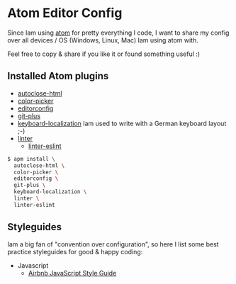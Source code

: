 # Atom Editor Config

Since Iam using [atom](https://atom.io) for pretty everything I code, I want to
share my config over all devices / OS (Windows, Linux, Mac) Iam using atom with.

Feel free to copy & share if you like it or found something useful :)

## Installed Atom plugins

* [autoclose-html](https://atom.io/packages/autoclose-html)
* [color-picker](https://atom.io/packages/color-picker)
* [editorconfig](https://atom.io/packages/editorconfig)
* [git-plus](https://atom.io/packages/git-plus)
* [keyboard-localization](https://atom.io/packages/keyboard-localization)
  Iam used to write with a German keyboard layout ;-)
* [linter](https://atom.io/packages/linter)
  * [linter-eslint](https://atom.io/packages/linter-eslint)


```sh
$ apm install \
  autoclose-html \
  color-picker \
  editorconfig \
  git-plus \
  keyboard-localization \
  linter \
  linter-eslint
```

## Styleguides

Iam a big fan of "convention over configuration", so here I list some best
practice styleguides for good & happy coding:

* Javascript
  * [Airbnb JavaScript Style Guide](https://github.com/airbnb/javascript)
